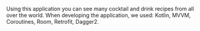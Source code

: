 Using this application you can see many cocktail and drink recipes from all over the world. 
When developing the application, we used: Kotlin, MVVM, Coroutines, Room, Retrofit, Dagger2.
